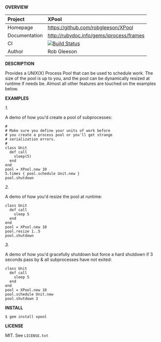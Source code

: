 __OVERVIEW__

| Project         | XPool
|:----------------|:--------------------------------------------------
| Homepage        | https://github.com/robgleeson/XPool
| Documentation   | http://rubydoc.info/gems/iprocess/frames 
| CI              | [![Build Status](https://travis-ci.org/robgleeson/XPool.png)](https://travis-ci.org/robgleeson/XPool)
| Author          | Rob Gleeson             


__DESCRIPTION__

Provides a UNIX(X) Process Pool that can be used to schedule work. The size of 
the pool is up to you, and the pool can be dynamically resized at runtime if 
needs be. Almost all other features are touched on the examples below.

__EXAMPLES__

_1._

A demo of how you'd create a pool of subprocesses:

    #
    # Make sure you define your units of work before
    # you create a process pool or you'll get strange
    # serialization errors.
    #
    class Unit
      def call
        sleep(5)
      end
    end
    pool = XPool.new 10
    5.times { pool.schedule Unit.new }
    pool.shutdown

_2._

A demo of how you'd resize the pool at runtime:

    class Unit
      def call
        sleep 5
      end
    end
    pool = XPool.new 10
    pool.resize 1..5
    pool.shutdown

_3._

A demo of how you'd gracefully shutdown but force a hard shutdown if 3 seconds
pass by & all subprocesses have not exited:

    class Unit
      def call
        sleep 5
      end
    end
    pool = XPool.new 10
    pool.schedule Unit.new
    pool.shutdown 3

__INSTALL__

    $ gem install xpool

__LICENSE__

MIT. See `LICENSE.txt` 
